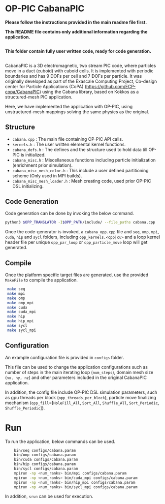 # OP-PIC CabanaPIC

**Please follow the instructions provided in the main readme file first.**

**This README file contains only additional information regarding the application.**

##
**This folder contain fully user written code, ready for code generation.**

##
CabanaPIC is a 3D electromagnetic, two stream PIC code, where particles move in a duct (cuboid) with cuboid cells.
It is implemented with periodic boundaries and has 9 DOFs per cell and 7 DOFs per particle. 
It was originally developed as part of the Exascale Computing Project, Co-design center for Particle Applications (CoPA) (https://github.com/ECP-copa/CabanaPIC) using the Cabana library, based on Kokkos as a structured-mesh PIC application.

Here, we have implemented the application with OP-PIC, using unstructured-mesh mappings solving the same physics as the original.

## Structure
 * `cabana.cpp` : The main file containing OP-PIC API calls. 
 * `kernels.h` : The user written elemental kernel functions.
 * `cabana_defs.h` : The defines and the structure used to hold data till OP-PIC is initialized.
 * `cabana_misc.h` : Miscellaneous functions including particle initialization (enrichment prior simulation).
 * `cabana_misc_mesh_color.h` : This include a user defined partitioning scheme (Only used in MPI builds).
 * `cabana_misc_mesh_loader.h` : Mesh creating code, used prior OP-PIC DSL initializing. 

## Code Generation
Code generation can be done by invoking the below command.
```bash
python3 $OPP_TRANSLATOR -I$OPP_PATH/include/ --file_paths cabana.cpp
```

Once the code-generator is invoked, a `cabana_opp.cpp` file and `seq`, `omp`, `mpi`, `cuda`, `hip` and `sycl` folders, including `opp_kernels.<cpp|cu>` and a loop kernel header file per unique `opp_par_loop` or `opp_particle_move` loop will get generated.

## Compile
Once the platform specific target files are generated, use the provided `MakeFile` to compile the application.
```bash
 make seq
 make mpi
 make omp
 make omp_mpi
 make cuda
 make cuda_mpi
 make hip
 make hip_mpi
 make sycl
 make sycl_mpi
```

## Configuration
An example configuration file is provided in `configs` folder.

This file can be used to change the application configurations such as number of steps in the main iterating loop (`num_steps`), domain mesh size (`nx, ny, nz`) and other parameters included in the original CabanaPIC application. 

In addition, the config file include OP-PIC DSL simulation parameters, such as gpu threads per block (`opp_threads_per_block`), particle move finalizing mechanism (`opp_fill`=[`HoleFill_All`, `Sort_All`, `Shuffle_All`, `Sort_Periodic`, `Shuffle_Periodic`]).

# Run
To run the application, below commands can be used.
```bash
    bin/seq configs/cabana.param
    bin/omp configs/cabana.param
    bin/cuda configs/cabana.param
    bin/hip configs/cabana.param
    bin/sycl configs/cabana.param
    mpirun -np <num_ranks> bin/mpi configs/cabana.param
    mpirun -np <num_ranks> bin/cuda_mpi configs/cabana.param
    mpirun -np <num_ranks> bin/hip_mpi configs/cabana.param
    mpirun -np <num_ranks> bin/sycl_mpi configs/cabana.param
```

In addition, `srun` can be used for execution.